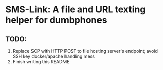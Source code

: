 # SMS-Link: A file and URL texting helper for dumbphones

## TODO:

1. Replace SCP with HTTP POST to file hosting server's endpoint; avoid SSH key docker/apache handling mess
2. Finish writing this README
